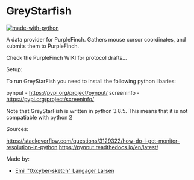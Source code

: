 # GreyStarfish
[![made-with-python](https://img.shields.io/badge/Made%20with-Python-1f425f.svg)](https://www.python.org/)

A data provider for PurpleFinch.
Gathers mouse cursor coordinates, and submits them to PurpleFinch.


Check the PurpleFinch WIKI for protocol drafts...

Setup:

To run GreyStarFish you need to install the following python libaries:

pynput - https://pypi.org/project/pynput/ 
screeninfo - https://pypi.org/project/screeninfo/

Note that GreyStarFish is written in python 3.8.5. This means that it is not compatiable with python 2


Sources: 

https://stackoverflow.com/questions/3129322/how-do-i-get-monitor-resolution-in-python
https://pynput.readthedocs.io/en/latest/

Made by:
- [Emil "0xcyber-sketch" Langager Larsen](https://github.com/0xcyber-sketch)
